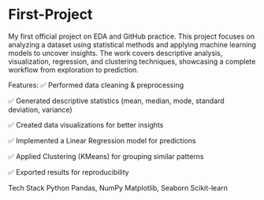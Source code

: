 # First-Project
My first official project on EDA and GitHub practice.
This project focuses on analyzing a dataset using statistical methods and applying machine learning models to uncover insights.
The work covers descriptive analysis, visualization, regression, and clustering techniques, showcasing a complete workflow from exploration to prediction.

Features:
✅ Performed data cleaning & preprocessing

✅ Generated descriptive statistics (mean, median, mode, standard deviation, variance)

✅ Created data visualizations for better insights

✅ Implemented a Linear Regression model for predictions

✅ Applied Clustering (KMeans) for grouping similar patterns

✅ Exported results for reproducibility

Tech Stack
Python 
Pandas, NumPy
Matplotlib, Seaborn
Scikit-learn
